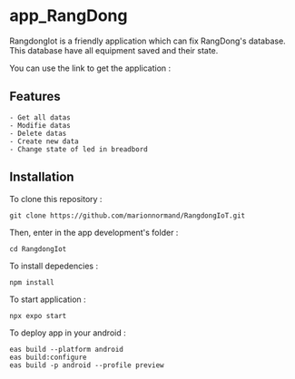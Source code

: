 # app_RangDong

RangdongIot is a friendly application which can fix RangDong's database. This database have all equipment saved and their state. 

You can use the link to get the application : 

## Features 

    - Get all datas 
    - Modifie datas 
    - Delete datas 
    - Create new data 
    - Change state of led in breadbord 

## Installation 

To clone this repository : 
```
git clone https://github.com/marionnormand/RangdongIoT.git
```

Then, enter in the app development's folder : 
```
cd RangdongIot 
```
 
To install depedencies : 
```
npm install
```

To start application : 
```
npx expo start
```

To deploy app in your android : 
```
eas build --platform android
eas build:configure
eas build -p android --profile preview
```

